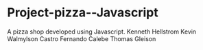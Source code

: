 # Project-pizza--Javascript
A pizza shop developed using Javascript. 
Kenneth Hellstrom
Kevin
Walmylson Castro
Fernando Calebe
Thomas Gleison
